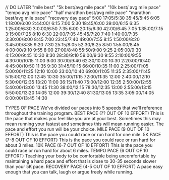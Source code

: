 // DO LATER
"mile best"
"5k best/avg mile pace"
"10k best/ avg mile pace"
"tempo avg mile pace"
"half marathon best/avg mile pace"
"marathon best/avg mile pace"
"recovery day pace"
5:00 17:05/5:30 35:45/5:45 6:05 1:18:00/6:00 2:44:00/ 6:15 7:00
5:30 18:45/6:00 39:00/6:15 6:35 1:25:00/6:30 3:0:00/6:50 7:35
6:00 20:15/6:30 42:00/6:45 7:05 1:35:00/7:15 3:15:00/7:25 8:10
6:30 22:00/7:05 45:45/7:20 7:40 1:40:00/7:35 3:30:00/8:00 8:45
7:00 23:45/7:40 49:00/7:55 8:15 1:50:00/8:20 3:45:00/8:35 9:20
7:30 25:15/8:05 52:30/8:25 8:50 1:55:00/8:45 4:00:00/9:10 9:55
8:00 27:00/8:40 55:50/9:00 9:25 2:05:00/9:30 4:15:00/9:45 10:30
8:30 28:30/9:10 59:00/9:30 9:55 2:10:00/9:55 4:30:00/10:15 11:00
9:00 30:00/9:40 62:30/10:00 10:30 2:20:00/10:40 4:45:00/10:50 11:35
9:30 31:45/10:15 66:00/10:35 11:00 2:25:00/11:05 5:00:00/11:25 12:10
10:00 33:00/10:40 69:00/11:05 11:35 2:35:00/11:45 5:15:00/12:00 12:45
10:30 35:00/11:15 72:00/11:35 12:00 2:40:00/12:10 5:30:00/12:35 13:20
11:00 36:15/11:40 75:00/12:00 12:35 2:50:00/12:55 5:40:00/13:00 13:45
11:30 38:00/12:15 78:30/12:35 13:00 2:55:00/13:15 5:50:00/13:20 14:05
12:00 39:30/12:40 81:30/13:05 13:35 3:05:00/14:05 6:00:00/13:45 14:30


TYPES OF PACE
We’ve divided our paces into 5 speeds that we’ll
reference throughout the training program.
BEST PACE (?? OUT OF 10 EFFORT)
This is the pace that makes you feel like you are at your best. Sometimes
this may mean running your fastest and sometimes this will mean
running easier. The pace and effort you run will be your choice.
MILE PACE (9 OUT OF 10 EFFORT)
This is the pace you could race or run hard for one mile.
5K PACE (7-8 OUT OF 10 EFFORT)
This is the pace you could race or run hard for about 3 miles.
10K PACE (6-7 OUT OF 10 EFFORT)
This is the pace you could race or run hard for about 6 miles.
TEMPO PACE (6 OUT OF 10 EFFORT)
Teaching your body to be comfortable being uncomfortable by maintaining a
hard pace and effort that is close to 30-35 seconds slower than your 5K pace.
RECOVERY PACE (4-5 OUT OF 10 EFFORT)
A pace easy enough that you can talk, laugh or argue freely while running.
